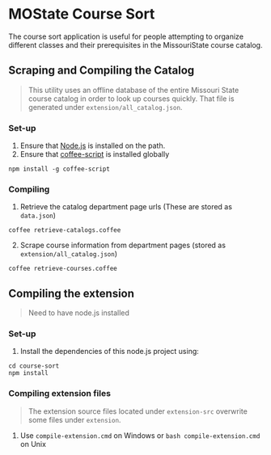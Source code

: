 # MOState Course Sort

The course sort application is useful for people attempting to organize different classes and their prerequisites in the MissouriState course catalog.

## Scraping and Compiling the Catalog
> This utility uses an offline database of the entire Missouri State course catalog in order to look up courses quickly. That file is generated under `extension/all_catalog.json`.

### Set-up
 1. Ensure that [Node.js](https://nodejs.org/download/) is installed on the path.
 2. Ensure that [coffee-script](http://coffeescript.org/) is installed globally
  
  ```shell
  npm install -g coffee-script
  ```

### Compiling
 1. Retrieve the catalog department page urls (These are stored as `data.json`)
  
  ```shell
  coffee retrieve-catalogs.coffee
  ```
 2. Scrape course information from department pages (stored as `extension/all_catalog.json`)
  
  ```shell
  coffee retrieve-courses.coffee
  ```

## Compiling the extension
> Need to have node.js installed

### Set-up
 1. Install the dependencies of this node.js project using:
  
  ```shell
  cd course-sort
  npm install
  ```

### Compiling extension files
> The extension source files located under `extension-src` overwrite some files under `extension`.
 1. Use `compile-extension.cmd` on Windows or `bash compile-extension.cmd` on Unix
